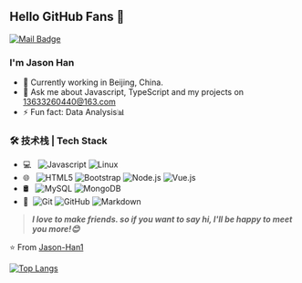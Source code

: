 ## Hello GitHub Fans 👋
[![Mail Badge](https://img.shields.io/badge/-13633260440%40163.com-inactive)](mailto:13633260440@163.com)

### I'm Jason Han

- 🌱 Currently working in Beijing, China.
- 💬 Ask me about Javascript, TypeScript and my projects on [13633260440@163.com](mailto:13633260440@163.com)
- ⚡ Fun fact: Data Analysis📊

### 🛠 技术栈 | Tech Stack
- 💻 &#160; ![Javascript](https://img.shields.io/badge/-Javascript-333333?style=flat&logo=Linux&logoColor=FCC624)
![Linux](https://img.shields.io/badge/-Linux-333333?style=flat&logo=Linux&logoColor=FCC624)
- 🌐 &#160; ![HTML5](https://img.shields.io/badge/-HTML5-333333?style=flat&logo=HTML5)
![Bootstrap](https://img.shields.io/badge/-Bootstrap-333333?style=flat&logo=bootstrap&logoColor=563D7C)
![Node.js](https://img.shields.io/badge/-Node.js-333333?style=flat&logo=node.js)
![Vue.js](https://img.shields.io/badge/-VueJS-333333?style=flat&logo=Vue.js)
- 🛢 &#160; ![MySQL](https://img.shields.io/badge/-MySQL-333333?style=flat&logo=mysql)
![MongoDB](https://img.shields.io/badge/-MongoDB-333333?style=flat&logo=mongodb)
- 🔧 &#160;![Git](https://img.shields.io/badge/-Git-333333?style=flat&logo=git)
![GitHub](https://img.shields.io/badge/-GitHub-333333?style=flat&logo=github)
![Markdown](https://img.shields.io/badge/-Markdown-333333?style=flat&logo=markdown)

> ***I love to make friends. so if you want to say hi, I'll be happy to meet you more!😊***

⭐️ From [Jason-Han1](https://github.com/Jason-Han1)

[![Top Langs](https://github-readme-stats.vercel.app/api/top-langs/?username=Jason-Han1&theme=chartreuse-dark&show_icons=true)](https://github.com/anuraghazra/github-readme-stats)
